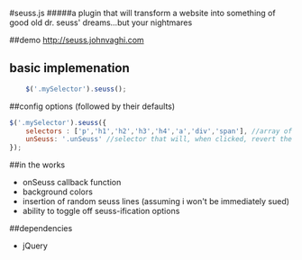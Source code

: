 #seuss.js
#####a plugin that will transform a website into something of good old dr. seuss' dreams...but your nightmares

##demo
http://seuss.johnvaghi.com

## basic implemenation

```javascript
	$('.mySelector').seuss();
```

##config options (followed by their defaults)

```javascript
$('.mySelector').seuss({
	selectors : ['p','h1','h2','h3','h4','a','div','span'], //array of selectors to seuss-ify
    unSeuss: '.unSeuss' //selector that will, when clicked, revert the webpage to it's original state
});
```
##in the works

- onSeuss callback function
- background colors
- insertion of random seuss lines (assuming i won't be immediately sued)
- ability to toggle off seuss-ification options

##dependencies 

- jQuery
